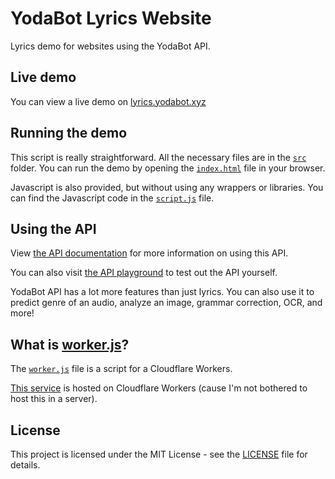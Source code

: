 # YodaBot Lyrics Website
Lyrics demo for websites using the YodaBot API.

## Live demo
You can view a live demo on [lyrics.yodabot.xyz](https://lyrics.yodabot.xyz)

## Running the demo
This script is really straightforward. All the necessary files are in the [`src`](/src) folder. You can run the demo by opening the [`index.html`](/src/index.html) file in your browser.

Javascript is also provided, but without using any wrappers or libraries. You can find the Javascript code in the [`script.js`](/src/script.js) file.

## Using the API
View [the API documentation](https://api.yodabot.xyz/docs) for more information on using this API.

You can also visit [the API playground](https://api.yodabot.xyz/playground) to test out the API yourself.

YodaBot API has a lot more features than just lyrics. You can also use it to predict genre of an audio, analyze an image, grammar correction, OCR, and more!

## What is [worker.js](/src/worker.js)?
The [`worker.js`](/src/worker.js) file is a script for a Cloudflare Workers.

[This service](https://lyrics.yodabot.xyz) is hosted on Cloudflare Workers (cause I'm not bothered to host this in a server).

## License
This project is licensed under the MIT License - see the [LICENSE](/LICENSE) file for details.
